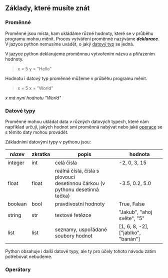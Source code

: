 ## Základy, které musíte znát

### Proměnné
Proměnné jsou místa, kam ukládáme různé hodnoty, které se v průběhu programu mohou měnit. Proces vytváření proměnné nazýváme ***deklarace***. 
V jazyce python nemusíme uvádět, o jaký [datový typ](<#datové typy>) se jedná. 

V jazyce python deklarujeme proměnnou vytvořením názvu a přiřazením hodnoty.
> x = 5
> y = "Hello"

Hodnotu i datový typ proměnné můžeme v průběhu programu měnit.
> x = 5
> x = "World"

*x má nyní hodnotu "World"*

### Datové typy
Proměnné mohou ukládat data v různých datových typech, které nám například určují, jakých hodnot smí proměnná nabývat nebo jaké [operace](#Operátory) se s těmito daty mohou provádět.

Základními datovými typy v pythonu jsou:

| název   | zkratka | popis                                                                             | hodnota                            |
|---------|---------|-----------------------------------------------------------------------------------|------------------------------------|
| integer | int     | celá čísla                                                                        | -2, 0, 3, 15                       |
| float   | float   | reálná čísla, čísla s plovoucí <br> desetinnou čárkou (v pythonu desetinná tečka) | -3.5, 0.2, 5.0                     |
| boolean | bool    | pravdivostní hodnoty                                                              | True, False                        |
| string  | str     | textové řetězce                                                                   | "Jakub", "ahoj světe", "5"         |
| list    | list    | seznamy, uspořádané soubory hodnot                                                | [1, 6, 8, -2], ["jablko", "banán"] |
Python obsahuje i další datové typy, ale ty pro účely tohoto návodu zatím potřebovat nebudeme.

### Operátory
